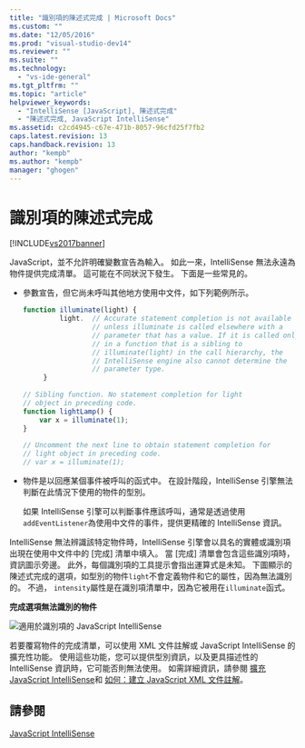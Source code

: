```yaml
---
title: "識別項的陳述式完成 | Microsoft Docs"
ms.custom: ""
ms.date: "12/05/2016"
ms.prod: "visual-studio-dev14"
ms.reviewer: ""
ms.suite: ""
ms.technology: 
  - "vs-ide-general"
ms.tgt_pltfrm: ""
ms.topic: "article"
helpviewer_keywords: 
  - "IntelliSense [JavaScript], 陳述式完成"
  - "陳述式完成, JavaScript IntelliSense"
ms.assetid: c2cd4945-c67e-471b-8057-96cfd25f7fb2
caps.latest.revision: 13
caps.handback.revision: 13
author: "kempb"
ms.author: "kempb"
manager: "ghogen"
---
```

# 識別項的陳述式完成
[!INCLUDE[vs2017banner](../code-quality/includes/vs2017banner.md)]

JavaScript，並不允許明確變數宣告為輸入。  如此一來，IntelliSense 無法永遠為物件提供完成清單。  這可能在不同狀況下發生。  下面是一些常見的。  
  
-   參數宣告，但它尚未呼叫其他地方使用中文件，如下列範例所示。  
  
    ```javascript  
    function illuminate(light) {  
             light.  // Accurate statement completion is not available   
                     // unless illuminate is called elsewhere with a   
                     // parameter that has a value. If it is called only  
                     // in a function that is a sibling to   
                     // illuminate(light) in the call hierarchy, the   
                     // IntelliSense engine also cannot determine the   
                     // parameter type.  
         }  
  
    // Sibling function. No statement completion for light   
    // object in preceding code.  
    function lightLamp() {  
        var x = illuminate(1);  
    }  
  
    // Uncomment the next line to obtain statement completion for  
    // light object in preceding code.  
    // var x = illuminate(1);  
    ```  
  
-   物件是以回應某個事件被呼叫的函式中。  在設計階段，IntelliSense 引擎無法判斷在此情況下使用的物件的型別。  
  
     如果 IntelliSense 引擎可以判斷事件應該呼叫，通常是透過使用`addEventListener`為使用中文件的事件，提供更精確的 IntelliSense 資訊。  
  
 IntelliSense 無法辨識該特定物件時，IntelliSense 引擎會以具名的實體或識別項出現在使用中文件中的 \[完成\] 清單中填入。  當 \[完成\] 清單會包含這些識別項時，資訊圖示旁邊。  此外，每個識別項的工具提示會指出運算式是未知。  下圖顯示的陳述式完成的選項，如型別的物件`light`不會定義物件和它的屬性，因為無法識別的。  不過， `intensity`屬性是在識別項清單中，因為它被用在`illuminate`函式。  
  
 **完成選項無法識別的物件**  
  
 ![適用於識別項的 JavaScript IntelliSense](~/docs/ide/media/js_intellisense_identifiers.png "js\_intellisense\_identifiers")  
  
 若要覆寫物件的完成清單，可以使用 XML 文件註解或 JavaScript IntelliSense 的擴充性功能。  使用這些功能，您可以提供型別資訊，以及更具描述性的 IntelliSense 資訊時，它可能否則無法使用。  如需詳細資訊，請參閱 [擴充 JavaScript IntelliSense](../ide/extending-javascript-intellisense.md)和 [如何：建立 JavaScript XML 文件註解](../ide/create-xml-documentation-comments-for-javascript-intellisense.md)。  
  
## 請參閱  
 [JavaScript IntelliSense](../ide/javascript-intellisense.md)